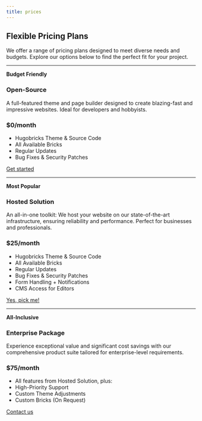 ```yaml
---
title: prices
---
```


## Flexible Pricing Plans

We offer a range of pricing plans designed to meet diverse needs and budgets. Explore our options below to find the perfect fit for your project.

---

**Budget Friendly**
### Open-Source

A full-featured theme and page builder designed to create blazing-fast and impressive websites. Ideal for developers and hobbyists.

### **$0**/month

- Hugobricks Theme & Source Code
- All Available Bricks
- Regular Updates
- Bug Fixes & Security Patches

[Get started](/get-started/)

---

**Most Popular**
### Hosted Solution

An all-in-one toolkit: We host your website on our state-of-the-art infrastructure, ensuring reliability and performance. Perfect for businesses and professionals.

### **$25**/month

- Hugobricks Theme & Source Code
- All Available Bricks
- Regular Updates
- Bug Fixes & Security Patches
- Form Handling + Notifications
- CMS Access for Editors

[Yes, pick me!](/get-started/)

---

**All-Inclusive**
### Enterprise Package

Experience exceptional value and significant cost savings with our comprehensive product suite tailored for enterprise-level requirements.

### **$75**/month

- All features from Hosted Solution, plus:
- High-Priority Support
- Custom Theme Adjustments
- Custom Bricks (On Request)

[Contact us](/get-started/)
